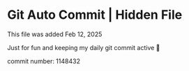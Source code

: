 # Git Auto Commit | Hidden File

This file was added Feb 12, 2025

Just for fun and keeping my daily git commit active 🤪

commit number: 1148432
